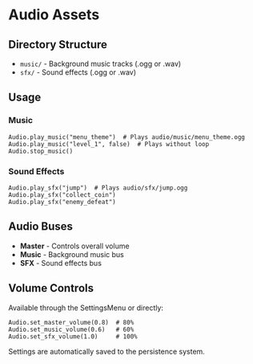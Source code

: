 # Audio Assets

## Directory Structure

- `music/` - Background music tracks (.ogg or .wav)
- `sfx/` - Sound effects (.ogg or .wav)

## Usage

### Music
```gdscript
Audio.play_music("menu_theme")  # Plays audio/music/menu_theme.ogg
Audio.play_music("level_1", false)  # Plays without loop
Audio.stop_music()
```

### Sound Effects
```gdscript
Audio.play_sfx("jump")  # Plays audio/sfx/jump.ogg
Audio.play_sfx("collect_coin")
Audio.play_sfx("enemy_defeat")
```

## Audio Buses

- **Master** - Controls overall volume
- **Music** - Background music bus
- **SFX** - Sound effects bus

## Volume Controls

Available through the SettingsMenu or directly:
```gdscript
Audio.set_master_volume(0.8)  # 80%
Audio.set_music_volume(0.6)   # 60%
Audio.set_sfx_volume(1.0)     # 100%
```

Settings are automatically saved to the persistence system.
